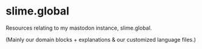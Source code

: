 # slime.global

Resources relating to my mastodon instance, slime.global. 

(Mainly our domain blocks + explanations & our customized language files.)
